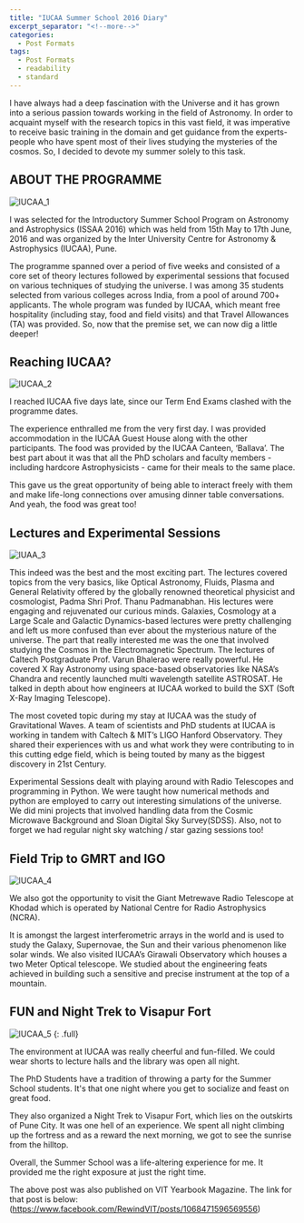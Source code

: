 ```yaml
---
title: "IUCAA Summer School 2016 Diary"
excerpt_separator: "<!--more-->"
categories:
  - Post Formats
tags:
  - Post Formats
  - readability
  - standard
---
```

I have always had a deep fascination with the Universe and it has grown into a serious passion towards working in the field of Astronomy. In order to acquaint myself with the research topics in this vast field, it was imperative to receive basic training in the domain and get guidance from the experts- people who have spent most of their lives studying the mysteries of the cosmos. So, I decided to devote my summer solely to this task.

<!--more-->
## ABOUT THE PROGRAMME
![IUCAA_1](https://drive.google.com/open?id=0B332GMPTSXqSMkZhYkNBT2lIMDA)

I was selected for the Introductory Summer School Program on Astronomy and Astrophysics (ISSAA 2016) which was held from 15th May to 17th June, 2016 and was organized by the Inter University Centre for Astronomy & Astrophysics (IUCAA), Pune.

The programme spanned over a period of five weeks and consisted of a core set of theory lectures followed by experimental sessions that focused on various techniques of studying the universe. I was among 35 students selected from various colleges across India, from a pool of around 700+ applicants. The whole program was funded by IUCAA, which meant free hospitality (including stay, food and field visits) and that Travel Allowances (TA) was provided. So, now that the premise set, we can now dig a little deeper!

<!--more-->
## Reaching IUCAA?

![IUCAA_2]({{site.url}}/assets/images/iucaa_2.jpg)

I reached IUCAA five days late, since our Term End Exams clashed with the programme dates.

The experience enthralled me from the very first day. I was provided accommodation in the IUCAA Guest House along with the other participants. The food was provided by the IUCAA Canteen, ‘Ballava’. The best part about it was that all the PhD scholars and faculty members - including hardcore Astrophysicists - came for their meals to the same place.

This gave us the great opportunity of being able to interact freely with them and make life-long connections over amusing dinner table conversations. And yeah, the food was great too!

<!--more-->
## Lectures and Experimental Sessions

![IUAA_3]({{site.url}}/assets/images/iucaa_3.jpeg)

This indeed was the best and the most exciting part. The lectures covered topics from the very basics, like Optical Astronomy, Fluids, Plasma and General Relativity offered by the globally renowned theoretical physicist and cosmologist, Padma Shri Prof. Thanu Padmanabhan. His lectures were engaging and rejuvenated our curious minds. Galaxies, Cosmology at a Large Scale and Galactic Dynamics-based lectures were pretty challenging and left us more confused than ever about the mysterious nature of the universe. The part that really interested me was the one that involved studying the Cosmos in the Electromagnetic Spectrum. The lectures of Caltech Postgraduate Prof. Varun Bhalerao were really powerful. He covered X Ray Astronomy using space-based observatories like NASA’s Chandra and recently launched multi wavelength satellite ASTROSAT. He talked in depth about how engineers at IUCAA worked to build the SXT (Soft X-Ray Imaging Telescope).

The most coveted topic during my stay at IUCAA was the study of Gravitational Waves. A team of scientists and PhD students at IUCAA is working in tandem with Caltech & MIT’s LIGO Hanford Observatory. They shared their experiences with us and what work they were contributing to in this cutting edge field, which is being touted by many as the biggest discovery in 21st Century.

Experimental Sessions dealt with playing around with Radio Telescopes and programming in Python. We were taught how numerical methods and python are employed to carry out interesting simulations of the universe. We did mini projects that involved handling data from the Cosmic Microwave Background and Sloan Digital Sky Survey(SDSS). Also, not to forget we had regular night sky watching / star gazing sessions too!

<!--more-->
## Field Trip to GMRT and IGO

![IUCAA_4]({https://akhilpunia.github.io}/assets/images/iucaa_4.jpg)

We also got the opportunity to visit the Giant Metrewave Radio Telescope at Khodad which is operated by National Centre for Radio Astrophysics (NCRA).

It is amongst the largest interferometric arrays in the world and is used to study the Galaxy, Supernovae, the Sun and their various phenomenon like solar winds. We also visited IUCAA’s Girawali Observatory which houses a two Meter Optical telescope. We studied about the engineering feats achieved in building such a sensitive and precise instrument at the top of a mountain.


<!--more-->
## FUN and Night Trek to Visapur Fort

![IUCAA_5]({https://akhilpunia.github.io}/assets/images/iucaa_5.jpg)
{: .full}

The environment at IUCAA was really cheerful and fun-filled. We could wear shorts to lecture halls and the library was open all night.

The PhD Students have a tradition of throwing a party for the Summer School students. It's that one night where you get to socialize and feast on great food.

They also organized a Night Trek to Visapur Fort, which lies on the outskirts of Pune City. It was one hell of an experience. We spent all night climbing up the fortress and as a reward the next morning, we got to see the sunrise from the hilltop.

Overall, the Summer School was a life-altering experience for me. It provided me the right exposure at just the right time.


The above post was also published on VIT Yearbook Magazine. The link for that post is below:
(https://www.facebook.com/RewindVIT/posts/1068471596569556)
